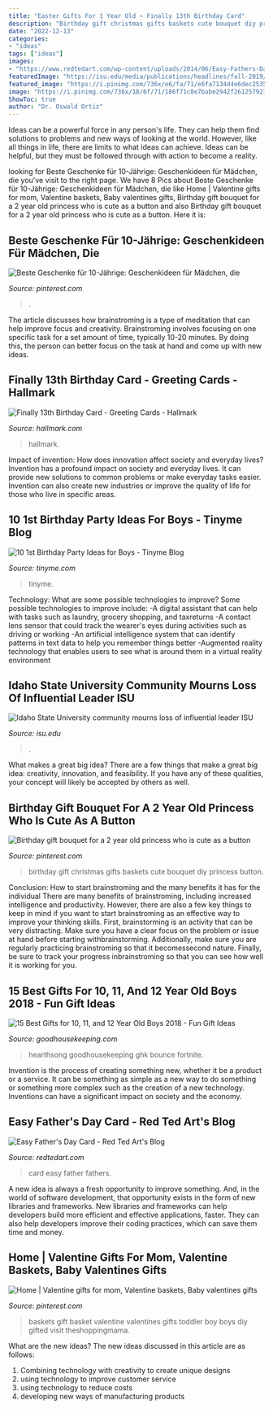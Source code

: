```yaml
---
title: "Easter Gifts For 1 Year Old ~ Finally 13th Birthday Card"
description: "Birthday gift christmas gifts baskets cute bouquet diy princess button"
date: "2022-12-13"
categories:
- "ideas"
tags: ["ideas"]
images:
- "https://www.redtedart.com/wp-content/uploads/2014/06/Easy-Fathers-Day-Card.jpg"
featuredImage: "https://isu.edu/media/publications/headlines/fall-2019/180928-bonfire-26-copy.jpg"
featured_image: "https://i.pinimg.com/736x/e6/fa/71/e6fa7134d4e6dec25357f6bc80b6858c--valentine-baskets-kids-valentines.jpg"
image: "https://i.pinimg.com/736x/18/6f/71/186f71c8e7babe2942f2612579271dd0.jpg"
ShowToc: true
author: "Dr. Oswald Ortiz"
---
```



Ideas can be a powerful force in any person's life. They can help them find solutions to problems and new ways of looking at the world. However, like all things in life, there are limits to what ideas can achieve. Ideas can be helpful, but they must be followed through with action to become a reality.

	

		
looking for Beste Geschenke für 10-Jährige: Geschenkideen für Mädchen, die you've visit to the right page. We have 8 Pics about Beste Geschenke für 10-Jährige: Geschenkideen für Mädchen, die like Home | Valentine gifts for mom, Valentine baskets, Baby valentines gifts, Birthday gift bouquet for a 2 year old princess who is cute as a button and also Birthday gift bouquet for a 2 year old princess who is cute as a button. Here it is:
		
    
## Beste Geschenke Für 10-Jährige: Geschenkideen Für Mädchen, Die

<img loading=lazy src="https://i.pinimg.com/736x/18/6f/71/186f71c8e7babe2942f2612579271dd0.jpg" onerror="this.onerror=null;this.src='https://tse2.mm.bing.net/th?id=OIP.pouEaot5c4bKYzIC5n2bxgHaLG&amp;pid=15.1';" alt="Beste Geschenke für 10-Jährige: Geschenkideen für Mädchen, die">

_Source: pinterest.com_

>. 

	

The article discusses how brainstroming is a type of meditation that can help improve focus and creativity. Brainstroming involves focusing on one specific task for a set amount of time, typically 10-20 minutes. By doing this, the person can better focus on the task at hand and come up with new ideas.

    
## Finally 13th Birthday Card - Greeting Cards - Hallmark

<img loading=lazy src="https://www.hallmark.com/dw/image/v2/AALB_PRD/on/demandware.static/-/Sites-hallmark-master/default/dwad852f24/images/finished-goods/Finally-13th-Birthday-Card-root-299HBD4302_HBD4302_1470_1.jpg_Source_Image.jpg?sw=1920" onerror="this.onerror=null;this.src='https://tse3.mm.bing.net/th?id=OIP.0PRdesmKs42C3eJ1TL_xNwHaHa&amp;pid=15.1';" alt="Finally 13th Birthday Card - Greeting Cards - Hallmark">

_Source: hallmark.com_

>hallmark. 

	

Impact of invention: How does innovation affect society and everyday lives?
Invention has a profound impact on society and everyday lives. It can provide new solutions to common problems or make everyday tasks easier. Invention can also create new industries or improve the quality of life for those who live in specific areas.

    
## 10 1st Birthday Party Ideas For Boys - Tinyme Blog

<img loading=lazy src="https://www.tinyme.com/blog/wp-content/uploads/10-1st-birthday-party-ideas-for-boys/10-1st-Birthday-Party-Ideas-for-Boys-1.jpg" onerror="this.onerror=null;this.src='https://tse4.mm.bing.net/th?id=OIP.1kHzk0fs6C5dvvbpsW19iwHaLJ&amp;pid=15.1';" alt="10 1st Birthday Party Ideas for Boys - Tinyme Blog">

_Source: tinyme.com_

>tinyme. 

	

Technology: What are some possible technologies to improve?
Some possible technologies to improve include: 
-A digital assistant that can help with tasks such as laundry, grocery shopping, and taxreturns 
-A contact lens sensor that could track the wearer's eyes during activities such as driving or working 
-An artificial intelligence system that can identify patterns in text data to help you remember things better 
-Augmented reality technology that enables users to see what is around them in a virtual reality environment

    
## Idaho State University Community Mourns Loss Of Influential Leader ISU

<img loading=lazy src="https://isu.edu/media/publications/headlines/fall-2019/180928-bonfire-26-copy.jpg" onerror="this.onerror=null;this.src='https://tse3.mm.bing.net/th?id=OIP.Spzw84oNBnNkvf53kfAEnQHaE8&amp;pid=15.1';" alt="Idaho State University community mourns loss of influential leader ISU">

_Source: isu.edu_

>. 

	

What makes a great big idea?
There are a few things that make a great big idea: creativity, innovation, and feasibility. If you have any of these qualities, your concept will likely be accepted by others as well.

    
## Birthday Gift Bouquet For A 2 Year Old Princess Who Is Cute As A Button

<img loading=lazy src="https://i.pinimg.com/736x/78/46/38/78463874e0def440f426022279d5d7ad--gift-bouquet-girl-birthday.jpg" onerror="this.onerror=null;this.src='https://tse1.mm.bing.net/th?id=OIP.DJpPoOgI1dr3l5CyoXd87wDYEg&amp;pid=15.1';" alt="Birthday gift bouquet for a 2 year old princess who is cute as a button">

_Source: pinterest.com_

>birthday gift christmas gifts baskets cute bouquet diy princess button. 

	

Conclusion: How to start brainstroming and the many benefits it has for the individual
There are many benefits of brainstroming, including increased intelligence and productivity. However, there are also a few key things to keep in mind if you want to start brainstroming as an effective way to improve your thinking skills. First, brainstorming is an activity that can be very distracting. Make sure you have a clear focus on the problem or issue at hand before starting withbrainstorming. Additionally, make sure you are regularly practicing brainstroming so that it becomessecond nature. Finally, be sure to track your progress inbrainstroming so that you can see how well it is working for you.

    
## 15 Best Gifts For 10, 11, And 12 Year Old Boys 2018 - Fun Gift Ideas

<img loading=lazy src="https://hips.hearstapps.com/ghk.h-cdn.co/assets/17/39/bbopbuddy.jpg?crop=1xw:0.9997706422018349xh;center,top&amp;resize=768:*" onerror="this.onerror=null;this.src='https://tse4.mm.bing.net/th?id=OIP.dFxXJ-xEpL-sXaXCHywHrQHaLH&amp;pid=15.1';" alt="15 Best Gifts for 10, 11, and 12 Year Old Boys 2018 - Fun Gift Ideas">

_Source: goodhousekeeping.com_

>hearthsong goodhousekeeping ghk bounce fortnite. 

	

Invention is the process of creating something new, whether it be a product or a service. It can be something as simple as a new way to do something or something more complex such as the creation of a new technology. Inventions can have a significant impact on society and the economy.

    
## Easy Father&#039;s Day Card - Red Ted Art&#039;s Blog

<img loading=lazy src="https://www.redtedart.com/wp-content/uploads/2014/06/Easy-Fathers-Day-Card.jpg" onerror="this.onerror=null;this.src='https://tse3.mm.bing.net/th?id=OIP.BUM1e6Ctkl2Ji7gHulRoEgHaLa&amp;pid=15.1';" alt="Easy Father&#039;s Day Card - Red Ted Art&#039;s Blog">

_Source: redtedart.com_

>card easy father fathers. 

	

A new idea is always a fresh opportunity to improve something. And, in the world of software development, that opportunity exists in the form of new libraries and frameworks. New libraries and frameworks can help developers build more efficient and effective applications, faster. They can also help developers improve their coding practices, which can save them time and money.

    
## Home | Valentine Gifts For Mom, Valentine Baskets, Baby Valentines Gifts

<img loading=lazy src="https://i.pinimg.com/736x/e6/fa/71/e6fa7134d4e6dec25357f6bc80b6858c--valentine-baskets-kids-valentines.jpg" onerror="this.onerror=null;this.src='https://tse2.mm.bing.net/th?id=OIP.ZPYMnyN5nsO67S9gCI5iTAHaLL&amp;pid=15.1';" alt="Home | Valentine gifts for mom, Valentine baskets, Baby valentines gifts">

_Source: pinterest.com_

>baskets gift basket valentine valentines gifts toddler boy boys diy gifted visit theshoppingmama. 

	

What are the new ideas?
The new ideas discussed in this article are as follows:
1. Combining technology with creativity to create unique designs 
2. using technology to improve customer service 
3. using technology to reduce costs 
4. developing new ways of manufacturing products 

